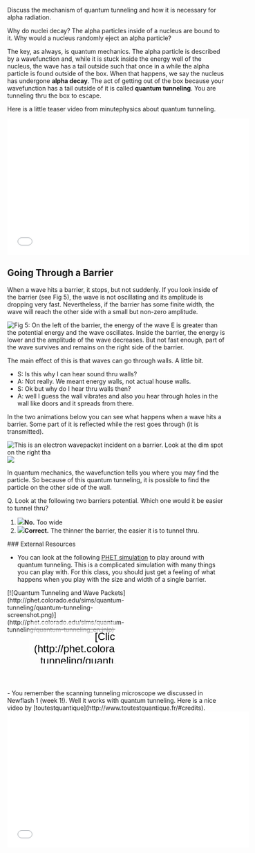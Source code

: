 Discuss the mechanism of quantum tunneling and how it is necessary for alpha radiation.

Why do nuclei decay? The alpha particles inside of a nucleus are bound to it. Why would a nucleus randomly eject an alpha particle?

The key, as always, is quantum mechanics. The alpha particle is described by a wavefunction and, while it is stuck inside the energy well of the nucleus, the wave has a tail outside such that once in a while the alpha particle is found outside of the box. When that happens, we say the nucleus has undergone **alpha decay**. The act of getting out of the box because your wavefunction has a tail outside of it is called **quantum tunneling**. You are tunneling thru the box to escape.

Here is a little teaser video from minutephysics about quantum tunneling.

<iframe allowfullscreen="" frameborder="0" height="315" src="//www.youtube.com/embed/cTodS8hkSDg?rel=0" width="560"></iframe>

Going Through a Barrier
-----------------------

When a wave hits a barrier, it stops, but not suddenly. If you look inside of the barrier (see Fig 5), the wave is not oscillating and its amplitude is dropping very fast. Nevertheless, if the barrier has some finite width, the wave will reach the other side with a small but non-zero amplitude.

  
![](https://online.science.psu.edu/sites/default/files/phys010/W10QM3nuclear/TunnelEffektKling1.png "Fig 5: On the left of the barrier, the energy of the wave E is greater than the potential energy and the wave oscillates. Inside the barrier, the energy is lower and the amplitude of the wave decreases. But not fast enough, part of the wave survives and remains on the right side of the barrier.")

The main effect of this is that waves can go through walls. A little bit.

- S: Is this why I can hear sound thru walls?
- A: Not really. We meant energy walls, not actual house walls.
- S: Ok but why do I hear thru walls then?
- A: well I guess the wall vibrates and also you hear through holes in the wall like doors and it spreads from there.

In the two animations below you can see what happens when a wave hits a barrier. Some part of it is reflected while the rest goes through (it is transmitted).

![](https://online.science.psu.edu/sites/default/files/phys010/W10QM3nuclear/EffetTunnel.gif "This is an electron wavepacket incident on a barrier. Look at the dim spot on the right tha ")![](https://online.science.psu.edu/sites/default/files/phys010/W10QM3nuclear/Quantum_Tunnelling_animation.gif)

In quantum mechanics, the wavefunction tells you where you may find the particle. So because of this quantum tunneling, it is possible to find the particle on the other side of the wall.

<div class="question">Q. Look at the following two barriers potential. Which one would it be easier to tunnel thru?

1. [![](https://online.science.psu.edu/sites/default/files/phys010/W10QM3nuclear/widebarrier.png)](#)**No.** Too wide
2. [![](https://online.science.psu.edu/sites/default/files/phys010/W10QM3nuclear/thinbarrier.png)](#)**Correct.** The thinner the barrier, the easier it is to tunnel thru.
 
</div>### External Resources

- You can look at the following [PHET simulation](http://phet.colorado.edu/en/simulation/quantum-tunneling) to play around with quantum tunneling. This is a complicated simulation with many things you can play with. For this class, you should just get a feeling of what happens when you play with the size and width of a single barrier.

<div style="position: relative; width: 300px; height: 232px;">[![Quantum Tunneling and Wave Packets](http://phet.colorado.edu/sims/quantum-tunneling/quantum-tunneling-screenshot.png)](http://phet.colorado.edu/sims/quantum-tunneling/quantum-tunneling_en.jnlp)<div style="position: absolute; width: 200px; height: 80px; left: 50px; top: 76px; background-color: #FFF; opacity: 0.6; filter: alpha(opacity = 60);"> </div> <table style="position: absolute; width: 200px; height: 80px; left: 50px; top: 76px;"><tbody><tr><td style="text-align: center; color: #000; font-size: 24px; font-family: Arial,sans-serif;">[Click to Run](http://phet.colorado.edu/sims/quantum-tunneling/quantum-tunneling_en.jnlp)</td> </tr></tbody></table></div>- You remember the scanning tunneling microscope we discussed in Newflash 1 (week 1!). Well it works with quantum tunneling. Here is a nice video by [toutestquantique](http://www.toutestquantique.fr/#credits).

<iframe allowfullscreen="" frameborder="0" height="315" src="//www.youtube.com/embed/CIVMFlg0qVo?rel=0" width="560"></iframe>